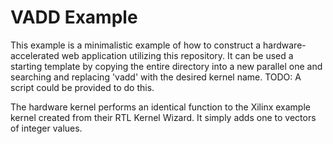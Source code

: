 # VADD Example

This example is a minimalistic example of how to construct a hardware-accelerated web application utilizing this repository. It can be used a starting template by copying the entire directory into a new parallel one and searching and replacing 'vadd' with the desired kernel name. TODO: A script could be provided to do this.

The hardware kernel performs an identical function to the Xilinx example kernel created from their RTL Kernel Wizard. It simply adds one to vectors of integer values.
